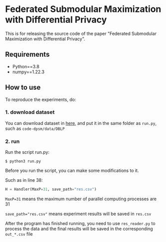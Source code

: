 # Federated Submodular Maximization with Differential Privacy

This is for releasing the source code of the paper "Federated Submodular Maximization with Differential Privacy".

## Requirements

* Python==3.8
* numpy==1.22.3


## How to use
To reproduce the experiments, do:

### 1. download dataset
You can download dataset in [here](https://drive.google.com/drive/folders/1NjNinuntFgrKwIkva5U6Yp6nqiIhxQAj), and put it in the same folder as `run.py`, such as `code-dpsm/data/DBLP`

### 2. run

Run the script run.py:

```
$ python3 run.py
```
Before you run the script, you can make some modifications to it.

Such as in line 38:
```python
H = Handler(MaxP=31, save_path="res.csv")
```
`MaxP=31` means the maximum number of parallel computing processes are 31

`save_path="res.csv"` means experiment results will be saved in `res.csv` 

After the program has finished running, you need to use `res_reader.py` to process the data and the final results will be saved in the corresponding `out_*.csv` file






